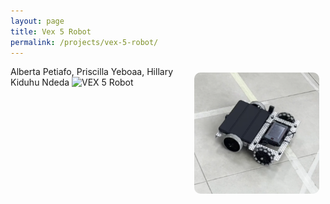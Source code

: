 ```yaml
---
layout: page
title: Vex 5 Robot
permalink: /projects/vex-5-robot/
---
```

<img src="/assets/vexrobot.jpeg" alt="Profile Picture" width="200" style="border-radius:10px; float: right; margin: 10px;"> 

Alberta Petiafo, Priscilla Yeboaa, Hillary Kiduhu Ndeda
![VEX 5 Robot](/projects/vex-5-robot)


